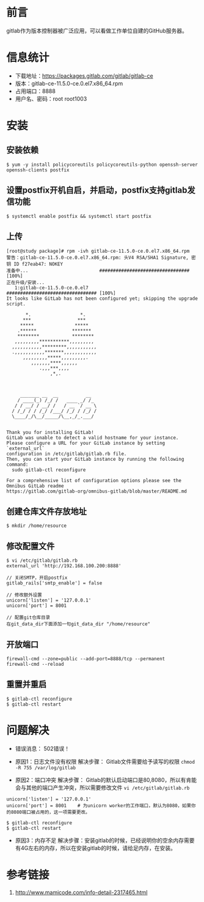 # 前言
gitlab作为版本控制器被广泛应用，可以看做工作单位自建的GitHub服务器。

# 信息统计

- 下载地址：https://packages.gitlab.com/gitlab/gitlab-ce
- 版本：gitlab-ce-11.5.0-ce.0.el7.x86_64.rpm
- 占用端口：8888
- 用户名、密码：root root1003

# 安装

## 安装依赖
```
$ yum -y install policycoreutils policycoreutils-python openssh-server openssh-clients postfix
```

## 设置postfix开机自启，并启动，postfix支持gitlab发信功能
```
$ systemctl enable postfix && systemctl start postfix
```

## 上传
```
[root@study package]# rpm -ivh gitlab-ce-11.5.0-ce.0.el7.x86_64.rpm
警告：gitlab-ce-11.5.0-ce.0.el7.x86_64.rpm: 头V4 RSA/SHA1 Signature, 密钥 ID f27eab47: NOKEY
准备中...                          ################################# [100%]
正在升级/安装...
   1:gitlab-ce-11.5.0-ce.0.el7        ################################# [100%]
It looks like GitLab has not been configured yet; skipping the upgrade script.

       *.                  *.
      ***                 ***
     *****               *****
    .******             *******
    ********            ********
   ,,,,,,,,,***********,,,,,,,,,
  ,,,,,,,,,,,*********,,,,,,,,,,,
  .,,,,,,,,,,,*******,,,,,,,,,,,,
      ,,,,,,,,,*****,,,,,,,,,.
         ,,,,,,,****,,,,,,
            .,,,***,,,,
                ,*,.



     _______ __  __          __
    / ____(_) /_/ /   ____ _/ /_
   / / __/ / __/ /   / __ `/ __ \
  / /_/ / / /_/ /___/ /_/ / /_/ /
  \____/_/\__/_____/\__,_/_.___/


Thank you for installing GitLab!
GitLab was unable to detect a valid hostname for your instance.
Please configure a URL for your GitLab instance by setting `external_url`
configuration in /etc/gitlab/gitlab.rb file.
Then, you can start your GitLab instance by running the following command:
  sudo gitlab-ctl reconfigure

For a comprehensive list of configuration options please see the Omnibus GitLab readme
https://gitlab.com/gitlab-org/omnibus-gitlab/blob/master/README.md

```

## 创建仓库文件存放地址
```
$ mkdir /home/resource
```

## 修改配置文件
```
$ vi /etc/gitlab/gitlab.rb
external_url 'http://192.168.100.200:8888'

// 关闭SMTP，开启postfix
gitlab_rails['smtp_enable'] = false

// 修改额外设置
unicorn['listen'] = '127.0.0.1'
unicorn['port'] = 8001

// 配置git仓库目录
在git_data_dir下面添加一句git_data_dir "/home/resource"
```

## 开放端口
```
firewall-cmd --zone=public --add-port=8888/tcp --permanent
firewall-cmd --reload
```

## 重置并重启
```
$ gitlab-ctl reconfigure
$ gitlab-ctl restart
```

# 问题解决

- 错误消息： 502错误！
- 原因1：日志文件没有权限
    解决步骤：
        Gitlab文件需要给予读写的权限 `chmod -R 755 /var/log/gitlab`

- 原因2：端口冲突
    解决步骤：
        Gitlab的默认启动端口是80,8080，所以有肯能会与其他的端口产生冲突，所以需要修改文件 `vi /etc/gitlab/gitlab.rb`
```
unicorn['listen'] = '127.0.0.1'
unicorn['port'] = 8001    # 为unicorn worker的工作端口，默认为8080，如果你的8080端口被占用的，这一项需要更改。

$ gitlab-ctl reconfigure
$ gitlab-ctl restart
```

- 原因3：内存不足
    解决步骤：安装gitlab的时候，已经说明你的空余内存需要有4G左右的内存，所以在安装gitlab的时候，请给足内存，在安装。

# 参考链接

1. http://www.mamicode.com/info-detail-2317465.html
